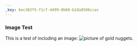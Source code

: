 ```yaml
---
_key: bec302f5-f1cf-4d99-8b60-b2da8506ccac
---
```


### Image Test

This is a test of including an image: ![picture of gold nuggets](d7b28b04-e3b8-403b-b649-c499f478fcf7).
